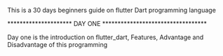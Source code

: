This is a 30 days beginners guide on flutter Dart programming language

*********************   DAY ONE     **********************************

Day one is the introduction on flutter_dart, Features, Advantage and Disadvantage of this programming